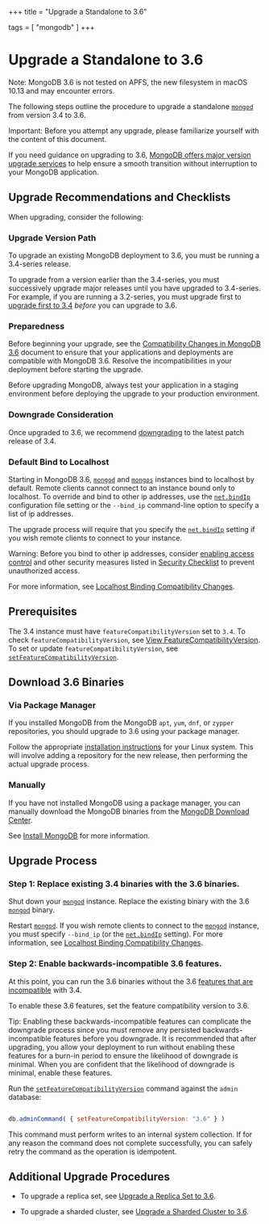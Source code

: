 +++
title = "Upgrade a Standalone to 3.6"

tags = [
"mongodb" ]
+++

<span id="upgrade-standalone"></span>


# Upgrade a Standalone to 3.6

Note: MongoDB 3.6 is not tested on APFS, the new filesystem in macOS 10.13 and may encounter errors. 

The following steps outline the procedure to upgrade a standalone
[``mongod``](https://docs.mongodb.com/manual/reference/program/mongod/#bin.mongod) from version 3.4 to 3.6.

Important: Before you attempt any upgrade, please familiarize yourself with the content of this document. 

If you need guidance on upgrading to 3.6, [MongoDB offers major version
upgrade services](https://www.mongodb.com/products/consulting?jmp=docs) to help ensure
a smooth transition without interruption to your MongoDB application.


## Upgrade Recommendations and Checklists

When upgrading, consider the following:


### Upgrade Version Path

To upgrade an existing MongoDB deployment to 3.6, you must be
running a 3.4-series release.

To upgrade from a version earlier than the 3.4-series, you must
successively upgrade major releases until you have upgraded to
3.4-series. For example, if you are running a 3.2-series, you must
upgrade first to [upgrade first to 3.4](https://docs.mongodb.com/manual/release-notes/3.4/#upgrade) *before* you can upgrade to 3.6.


### Preparedness

Before beginning your upgrade, see the [Compatibility Changes in MongoDB 3.6](https://docs.mongodb.com/manual/release-notes/3.6-compatibility) document to
ensure that your applications and deployments are compatible with
MongoDB 3.6. Resolve the incompatibilities in your deployment before
starting the upgrade.

Before upgrading MongoDB, always test your application in a staging
environment before deploying the upgrade to your production
environment.


### Downgrade Consideration

Once upgraded to 3.6, we recommend [downgrading](../3.6-downgrade-standalone/) to the latest patch release of 3.4.


### Default Bind to Localhost

Starting in MongoDB 3.6, [``mongod``](https://docs.mongodb.com/manual/reference/program/mongod/#bin.mongod) and [``mongos``](https://docs.mongodb.com/manual/reference/program/mongos/#bin.mongos)
instances bind to localhost by default. Remote clients cannot connect
to an instance bound only to localhost. To override and bind to other
ip addresses, use the [``net.bindIp``](https://docs.mongodb.com/manual/reference/configuration-options/#net.bindIp) configuration file setting
or the ``--bind_ip`` command-line option to specify a list of ip
addresses.

The upgrade process will require that you specify the
[``net.bindIp``](https://docs.mongodb.com/manual/reference/configuration-options/#net.bindIp) setting if you wish remote clients to connect to
your instance.

Warning: Before you bind to other ip addresses, consider [enabling access control](https://docs.mongodb.com/manual/administration/security-checklist/#checklist-auth) and other security measures listed in [Security Checklist](https://docs.mongodb.com/manual/administration/security-checklist) to prevent unauthorized access. 

For more information, see [Localhost Binding Compatibility Changes](https://docs.mongodb.com/manual/release-notes/3.6-compatibility/#bind-ip-compatibility).


## Prerequisites

The 3.4 instance must have ``featureCompatibilityVersion`` set
to ``3.4``. To check ``featureCompatibilityVersion``, see
[View FeatureCompatibilityVersion](https://docs.mongodb.com/manual/reference/command/setFeatureCompatibilityVersion/#view-fcv). To set or update ``featureCompatibilityVersion``, see
[``setFeatureCompatibilityVersion``](https://docs.mongodb.com/manual/reference/command/setFeatureCompatibilityVersion/#dbcmd.setFeatureCompatibilityVersion).


## Download 3.6 Binaries


### Via Package Manager

If you installed MongoDB from the MongoDB ``apt``, ``yum``, ``dnf``, or
``zypper`` repositories, you should upgrade to 3.6 using your package
manager.

Follow the appropriate [installation instructions](https://docs.mongodb.com/manual/administration/install-on-linux) for your Linux system. This will
involve adding a repository for the new release, then performing the
actual upgrade process.


### Manually

If you have not installed MongoDB using a package manager, you can
manually download the MongoDB binaries from the [MongoDB Download
Center](https://www.mongodb.com/download-center?jmp=docs).

See [Install MongoDB](https://docs.mongodb.com/manual/installation) for more information.


## Upgrade Process


### Step 1: Replace existing 3.4 binaries with the 3.6 binaries.

Shut down your [``mongod``](https://docs.mongodb.com/manual/reference/program/mongod/#bin.mongod) instance. Replace the existing
binary with the 3.6 [``mongod``](https://docs.mongodb.com/manual/reference/program/mongod/#bin.mongod) binary.

Restart [``mongod``](https://docs.mongodb.com/manual/reference/program/mongod/#bin.mongod). If you wish remote clients to connect to
the [``mongod``](https://docs.mongodb.com/manual/reference/program/mongod/#bin.mongod) instance, you must specify ``--bind_ip`` (or
the [``net.bindIp``](https://docs.mongodb.com/manual/reference/configuration-options/#net.bindIp) setting). For more information, see
[Localhost Binding Compatibility Changes](https://docs.mongodb.com/manual/release-notes/3.6-compatibility/#bind-ip-compatibility).


### Step 2: Enable backwards-incompatible 3.6 features.

At this point, you can run the 3.6 binaries without the
3.6 [features that are incompatible](https://docs.mongodb.com/manual/release-notes/3.6-compatibility/#compatibility-enabled) with 3.4.

To enable these 3.6 features, set the feature compatibility
version to 3.6.

Tip: Enabling these backwards-incompatible features can complicate the
downgrade process since you must remove any persisted
backwards-incompatible features before you downgrade. It is recommended that after upgrading, you allow your deployment to
run without enabling these features for a burn-in period to ensure
the likelihood of downgrade is minimal. When you are confident that
the likelihood of downgrade is minimal, enable these features.

Run the [``setFeatureCompatibilityVersion``](https://docs.mongodb.com/manual/reference/command/setFeatureCompatibilityVersion/#dbcmd.setFeatureCompatibilityVersion) command against the ``admin`` database:

```javascript

db.adminCommand( { setFeatureCompatibilityVersion: "3.6" } )

```

This command must perform writes to an internal system
collection. If for any reason the command does not complete
successfully, you can safely retry the command as
the operation is idempotent.


## Additional Upgrade Procedures

* To upgrade a replica set, see [Upgrade a Replica Set to 3.6](../3.6-upgrade-replica-set/). 

* To upgrade a sharded cluster, see [Upgrade a Sharded Cluster to 3.6](../3.6-upgrade-sharded-cluster/). 
